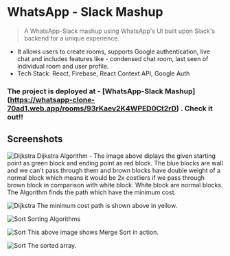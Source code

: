 # WhatsApp - Slack Mashup
> A WhatsApp-Slack mashup using WhatsApp's UI built upon Slack's backend for a unique experience.

* It allows users to create rooms, supports Google authentication, live chat and includes features like - condensed chat room, last
seen of individual room and user profile.
* Tech Stack: React, Firebase, React Context API, Google Auth 

### The project is deployed at - [WhatsApp-Slack Mashup] (https://whatsapp-clone-70ad1.web.app/rooms/93rKaev2K4WPED0Ct2rD) . Check it out!!

## Screenshots

![Dijkstra](Dijkstra1.png)
Dijkstra Algorithm - The image above diplays the given starting point as green block and ending point as red block. The blue blocks are wall and we can't pass through them and brown blocks have double weight of a normal block which means it would be 2x costliers if we pass through brown block in comparison with white block. White block are normal blocks.
The Algorithm finds the path which have the minimum cost.

![Dijkstra](Dijkstra2.png)
The minimum cost path is shown above in yellow.


![Sort](Sort1.png)
Sorting Algorithms

![Sort](Sort2.png)
This above image shows Merge Sort in action.

![Sort](Sort3.png)
The sorted array.



